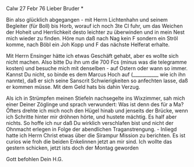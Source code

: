  Calw 27 Febr 76
Lieber Bruder <Frohnm>*

Bin also glücklich abgegangen - mit Herrn Lichtenhahn und seinem Begleiter (für Boll) bis Horb, worauf ich noch 3te Cl fuhr, um das Weichen der Hoheit und Herrlichkeit desto leichter zu überwinden und in mein Nest mich wieder zu finden. Höre nun daß nach Nag kein F sondern ein Ströl komme, nach Böbl ein Joh Kopp und F das nächste Helferat erhalte.

Mit Herrn Ensinger hätte ich etwas Geschäft gehabt, aber es wollte sich nicht machen. Also bitte Du ihn um die 700 Fcs (minus was die telegramme kosten) und besuche mich mit denselben - auf Ostern oder wann so immer. Kannst Du nicht, so binde es dem Marcus Hoch auf (___________ wie ich ihn nannte), daß er sich seine Sanscrit Schwierigkeiten so anfechten lasse, daß er kommen müsse. Mit dem Geld hats bis dahin Verzug.

Als ich in Strümpfen meinen Stiefeln nachsegelte ins Wixzimmer, sah mich einer Deiner Zöglinge und sprach verwundert: Was ist denn des für a Ma? Öfters drehte ich mich noch den Hügel hinab und jenseits der Brücke, wenn ich Schritte hinter mir dröhnen hörte, und hustete mächtig. Es half aber nichts. So hoffe ich nur daß Du wirklich verschlafen bist und nicht der Ohnmacht erlegen in Folge der abendlichen Traganstrengung. - Inliegd hatte ich Herrn Christ etwas über die Sirampur Mission zu berichten. Es ist curios wie froh die beiden Enkelinnen jetzt an mir sind. Ich wollte das gestern schicken, jetzt ists doch der Montag geworden

 Gott befohlen
 Dein H.G.
